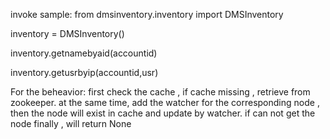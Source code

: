 invoke sample:
   from dmsinventory.inventory import DMSInventory
   
   inventory = DMSInventory()
   
   inventory.getnamebyaid(accountid)
  
   inventory.getusrbyip(accountid,usr)


For the beheavior:
   first check the cache , if cache missing , retrieve from zookeeper.
   at the same time, add the watcher for the corresponding node , then the node will exist in cache and update by watcher.
   if can not get the node finally , will return None



   
